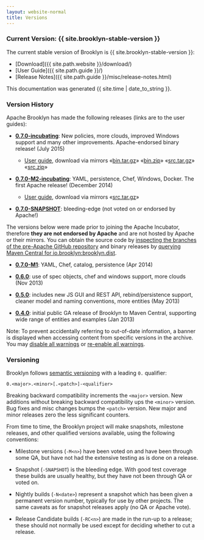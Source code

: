 ```yaml
---
layout: website-normal
title: Versions
---
```


### Current Version: {{ site.brooklyn-stable-version }}

The current stable version of Brooklyn is {{ site.brooklyn-stable-version }}:

* [Download]({{ site.path.website }}/download/)
* [User Guide]({{ site.path.guide }}/)
* [Release Notes]({{ site.path.guide }}/misc/release-notes.html)

This documentation was generated {{ site.time | date_to_string }}.


### Version History

Apache Brooklyn has made the following releases (links are to the user guides):

* **[0.7.0-incubating](/v/0.7.0-incubating/)**: New policies, more clouds, improved Windows support and many other improvements. Apache-endorsed binary release! (July 2015)
  * [User guide](/v/0.7.0-incubating/), download via mirrors
    &laquo;<a href="https://www.apache.org/dyn/closer.cgi/incubator/brooklyn/apache-brooklyn-0.7.0-incubating/apache-brooklyn-0.7.0-incubating-bin.tar.gz">bin.tar.gz</a>&raquo;
    &laquo;<a href="https://www.apache.org/dyn/closer.cgi/incubator/brooklyn/apache-brooklyn-0.7.0-incubating/apache-brooklyn-0.7.0-incubating-bin.zip">bin.zip</a>&raquo;
    &laquo;<a href="https://www.apache.org/dyn/closer.cgi/incubator/brooklyn/apache-brooklyn-0.7.0-incubating/apache-brooklyn-0.7.0-incubating-src.tar.gz">src.tar.gz</a>&raquo;
    &laquo;<a href="https://www.apache.org/dyn/closer.cgi/incubator/brooklyn/apache-brooklyn-0.7.0-incubating/apache-brooklyn-0.7.0-incubating-src.zip">src.zip</a>&raquo;

* **[0.7.0-M2-incubating](/v/0.7.0-M2-incubating/)**: YAML, persistence, Chef, Windows, Docker. The first Apache release! (December 2014)
  * [User guide](/v/0.7.0-M2-incubating/), download via mirrors
    &laquo;<a href="https://www.apache.org/dyn/closer.cgi/incubator/brooklyn/0.7.0-M2-incubating/apache-brooklyn-0.7.0-M2-incubating.tar.gz">src.tar.gz</a>&raquo;

* **[0.7.0-SNAPSHOT](/v/0.7.0-SNAPSHOT/)**: bleeding-edge (not voted on or endorsed by Apache!)


The versions below were made prior to joining the Apache Incubator, 
therefore **they are not endorsed by Apache** and are not hosted by Apache or their mirrors. 
You can obtain the source code by [inspecting the branches of the pre-Apache GitHub repository](https://github.com/brooklyncentral/brooklyn/branches/stale) 
and binary releases by [querying Maven Central for io.brooklyn:brooklyn.dist](http://search.maven.org/#search%7Cgav%7C1%7Cg%3A%22io.brooklyn%22%20AND%20a%3A%22brooklyn-dist%22).

* **[0.7.0-M1](/v/0.7.0-M1/)**: YAML, Chef, catalog, persistence (Apr 2014)

* **[0.6.0](/v/0.6.0/)**: use of spec objects, chef and windows support, more clouds (Nov 2013)

* **[0.5.0](/v/0.5.0/)**: includes new JS GUI and REST API, rebind/persistence support, cleaner model and naming conventions, more entities (May 2013)

* **[0.4.0](/v/0.4.0/)**: initial public GA release of Brooklyn to Maven Central, supporting wide range of entities and examples (Jan 2013)

Note: To prevent accidentally referring to out-of-date information,
a banner is displayed when accessing content from specific versions in the archive.
You may 
<a href="javascript:void(0);" onclick="set_user_versions_all();">disable all warnings</a> or
<a href="javascript:void(0);" onclick="clear_user_versions();">re-enable all warnings</a>.


### Versioning

Brooklyn follows [semantic versioning](http://semver.org/) with a leading `0.` qualifier:

    0.<major>.<minor>[.<patch>]-<qualifier>

Breaking backward compatibility increments the `<major>` version.
New additions without breaking backward compatibility ups the `<minor>` version.
Bug fixes and misc changes bumps the `<patch>` version.
New major and minor releases zero the less significant counters.

From time to time, the Brooklyn project will make snapshots, milestone releases, and other qualified versions available,
using the following conventions:

* Milestone versions (`-M<n>`) have been voted on and have been through some QA,
  but have not had the extensive testing as is done on a release.

* Snapshot (`-SNAPSHOT`) is the bleeding edge.
  With good test coverage these builds are usually healthy, 
  but they have not been through QA or voted on.

* Nightly builds (`-N<date>`) represent a snapshot which has
  been given a permanent version number, typically for use by other projects.
  The same caveats as for snapshot releases apply (no QA or Apache vote). 

* Release Candidate builds (`-RC<n>`) are made in the run-up to a release;
  these should not normally be used except for deciding whether to cut a release.

